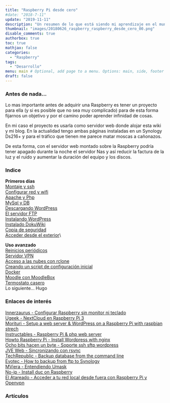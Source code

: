 ```yaml
---
title: "Raspberry Pi desde cero"
#date: "2018-7-11"
update: "2019-11-11"
description: "Un resumen de lo que está siendo mi aprendizaje en el mundo de las Raspberry Pi"
thumbnail: "images/20180626_raspberry_raspberry_desde_cero_00.png"
disable_comments: true
authorbox: true
toc: true
mathjax: false
categories:
  - "Raspberry"
tags:
  - "Desarrollo"
menu: main # Optional, add page to a menu. Options: main, side, footer
draft: false
---
```


### Antes de nada...
Lo mas importante antes de adquirir una Raspberry es tener un proyecto para ella (y si es posible que no sea muy complicado) para de esta forma fijarnos un objetivo y por el camino poder aprender infinidad de cosas.

En mi caso el proyecto es usarla como servidor web donde alojar esta wiki y mi blog.  En la actualidad tengo ambas páginas instaladas en un Synology Ds216+ y para el tráfico que tienen me parece matar moscas a cañonazos.

De esta forma, con el servidor web montado sobre la Raspberry podría tener apagado durante la noche el servidor Nas y así reducir la factura de la luz y el ruido y aumentar la duración del equipo y los discos.

### Indice
**__Primeros días__**\
[Montaje y ssh]({{<relref"20180401_raspberry_montaje_ssh.md">}})\
[Configurar red y wifi]({{<relref"20180401_raspberry_configurar_red_wifi.md">}})\
[Apache y Php]({{<relref"20180401_raspberry_apache_php.md">}})\
[MySql y DB]({{<relref"20180401_raspberry_mysql_bd.md">}})\
[Descargando WordPress]({{<relref"20180401_raspberry_descargando_wordpress.md">}})\
[El servidor FTP]({{<relref"20180401_raspberry_ftp.md">}})\
[Instalando WordPress]({{<relref"20180401_raspberry_instalando_wordpress.md">}})\
[Instalado DokuWiki]({{<relref"20180401_raspberry_dokuwiki.md">}})\
[Copia de seguridad]({{<relref"20180401_raspberry_copia_seguridad.md">}})\
[Acceder desde el exterior]({{<relref"20180401_raspberry_acceso_exterior.md">}})\

**__Uso avanzado__**\
[Reinicios periódicos]({{<relref"20180501_raspberry_reinicios_periodicos.md">}})\
[Servidor VPN]({{<relref"20180501_raspberry_servidor_vpn.md">}})\
[Acceso a las nubes con rclone]({{<relref"20180910_raspberry_rclone.md">}})\
[Creando un script de configuración inicial]({{<relref"20181106_raspberry_config_script.md">}})\
[Docker]({{<relref"20180601_raspberry_docker.md">}})\
[Moodle con MoodleBox]({{<relref"20200215_raspberry_moodle.md">}})\
[Termostato casero]({{<relref"20201112_raspberry_termostato.md">}})\
Lo siguiente... Hugo

### Enlaces de interés

[Innerzaurus - Configurar Raspberry sin monitor ni teclado](https://www.innerzaurus.com/diy/raspberry-pi/configurar-una-raspberry-pi-sin-monitor-ni-teclado)\
[Ugeek - NextCloud en Raspberry Pi 3](https://ugeek.github.io/Nextcloud-en-Raspberry-Pi-3)\
[Morituri - Setup a web server & WordPress on a Raspberry Pi with raspbian strech](http://morituri.co.nf/raspberry-pi/how-to-set-up-a-web-server-and-install-wordpress-on-a-raspberry-pi-raspbian-stretch)\
[Instructables - Raspberry Pi & php web server](http://www.instructables.com/id/Setup-a-Raspberry-Pi-PHP-web-server)\
[Howto Raspberry Pi - Install Wordpress with nginx](https://howtoraspberrypi.com/install-wordpress-on-a-raspberry-pi-with-nginx)\
[Ocho bits hacen un byte - Soporte ssh sftp wordpress](https://www.ochobitshacenunbyte.com/2016/01/21/soporte-ssh-sftp-wordpress)\
[JVE Web - Sincronizando con rsync](http://www.jveweb.net/archivo/2010/11/sincronizando-carpetas-con-rsync.html)\
[TechRepublic - Backup database from the command line](https://www.techrepublic.com/article/how-to-back-up-mysql-databases-from-the-command-line-with-linux)\
[Evotec - How to backup from ftp to Synology](https://evotec.xyz/how-to-backup-ftp-to-synology)\
[MViera - Entendiendo Umask](https://mviera.io/blog/entendiendo-umask)\
[No-ip - Install duc on Raspberry](http://www.noip.com/support/knowledgebase/install-ip-duc-onto-raspberry-pi)\
[El Atareado - Acceder a tu red local desde fuera con Raspberry Pi y Openvpn](https://www.atareao.es/tutorial/raspberry-pi-primeros-pasos/acceder-a-la-red-local-desde-fuera)

### Artículos
